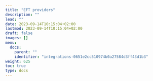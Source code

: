 ```yaml
---
title: "EFT providers"
description: ""
lead: ""
date: 2023-09-14T10:15:04+02:00
lastmod: 2023-09-14T10:15:04+02:00
draft: false
images: []
menu:
  docs:
    parent: ""
    identifier: "integrations-0651e2cc510974b0a27584d3ff43d1b3"
weight: 625
toc: true
type: docs
---
```


